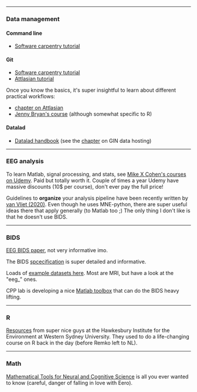 
------

### Data management

#### Command line

* [Software carpentry tutorial](http://swcarpentry.github.io/shell-novice/)

#### Git

* [Software carpentry tutorial](http://swcarpentry.github.io/git-novice/)
* [Attlasian tutorial](https://www.atlassian.com/git/tutorials/setting-up-a-repository) 

Once you know the basics, it's super insightful to learn about different practical workflows: 

* [chapter on Attlasian](https://www.atlassian.com/git/tutorials/comparing-workflows) 
* [Jenny Bryan's course](https://happygitwithr.com/) (although somewhat specific to R)

#### Datalad 

* [Datalad handbook](http://handbook.datalad.org/en/latest/index.html) (see the [chapter](http://handbook.datalad.org/en/latest/basics/101-139-gin.html) on GIN data hosting)



-------

### EEG analysis 

To learn Matlab, signal processing, and stats, see [Mike X Cohen's courses on Udemy](https://www.udemy.com/user/mike-x-cohen/). Paid but totally worth it. Couple of times a year Udemy have massive discounts (10$ per course), don't ever pay the full price!


Guidelines to **organize** your analysis pipeline have been recently written by [van Vliet (2020)](https://doi.org/10.1371/journal.pcbi.1007358). Even though he uses MNE-python, there are super useful ideas there that apply generally (to Matlab too ;) The only thing I don't like is that he doesn't use BIDS. 

-------

### BIDS

[EEG BIDS paper](https://www.nature.com/articles/s41597-019-0104-8), not very informative imo. 

The BIDS [spcecification](https://bids-specification.readthedocs.io/en/stable/04-modality-specific-files/03-electroencephalography.html) is super detailed and informative. 

Loads of [example datasets here](https://github.com/bids-standard/bids-examples). Most are MRI, but have a look at the "eeg_" ones. 

CPP lab is developing a nice [Matlab toolbox](https://github.com/cpp-lln-lab/CPP_BIDS) that can do the BIDS heavy lifting. 


-------
### R 

[Resources](http://www.hiercourse.com) from super nice guys at the Hawkesbury Institute for the Environment at Western Sydney University. They used to do a life-changing course on R back in the day (before Remko left to NL). 

-------

### Math

[Mathematical Tools for Neural and Cognitive Science](http://www.cns.nyu.edu/~eero/math-tools19/) is all you ever wanted to know (careful, danger of falling in love with Eero). 
